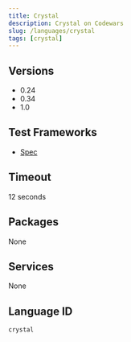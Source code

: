 ```yaml
---
title: Crystal
description: Crystal on Codewars
slug: /languages/crystal
tags: [crystal]
---
```



## Versions

- 0.24
- 0.34
- 1.0

## Test Frameworks

- [Spec](https://crystal-lang.org/api/1.0.0/Spec.html)

## Timeout
12 seconds
## Packages
None 
## Services
None

## Language ID

`crystal`
